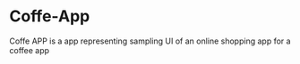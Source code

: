 # Coffe-App
Coffe APP is a app representing sampling UI of an online shopping app for a coffee app 
